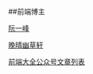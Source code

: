 ##前端博主

[阮一峰](http://www.ruanyifeng.com/) 

[晚晴幽草轩](http://jeffjade.com/) 

[前端大全公众号文章列表](https://mp.weixin.qq.com/mp/profile_ext?action=home&__biz=MzAxODE2MjM1MA==&scene=123&uin=NjA3MDY0NDAx&key=8cec4d455797a07f9430335aa69b7fe843c63e1a58e1368b360c349a022c814b99e8ecaed6769d601a95b843b71136d949fbc356e76ea1aa0038bd0730a44e30be35eca7f862baf138d6f99a0714c994&devicetype=iMac+MacBookPro11%2C4+OSX+OSX+10.12.3+build(16D32)&version=12020610&lang=zh_CN&nettype=WIFI&a8scene=0&fontScale=100&pass_ticket=3oS%2FT3doxvcAhmtpbGez2iDj3H7SMvwCD%2B%2BOoS4YqDuQN%2BZZziLgxNr%2B5SvXjfkL) 